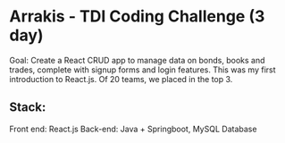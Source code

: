 # Arrakis - TDI Coding Challenge (3 day)
Goal: Create a React CRUD app to manage data on bonds, books and trades, complete with signup forms and login features. This was my first introduction to React.js. Of 20 teams, we placed in the top 3.

## Stack:
Front end: React.js
Back-end: Java + Springboot, MySQL Database 



